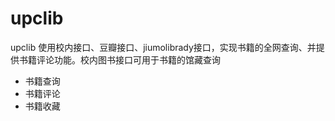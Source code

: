 # upclib
upclib
使用校内接口、豆瓣接口、jiumolibrady接口，实现书籍的全网查询、并提供书籍评论功能。校内图书接口可用于书籍的馆藏查询
- 书籍查询
- 书籍评论
- 书籍收藏
